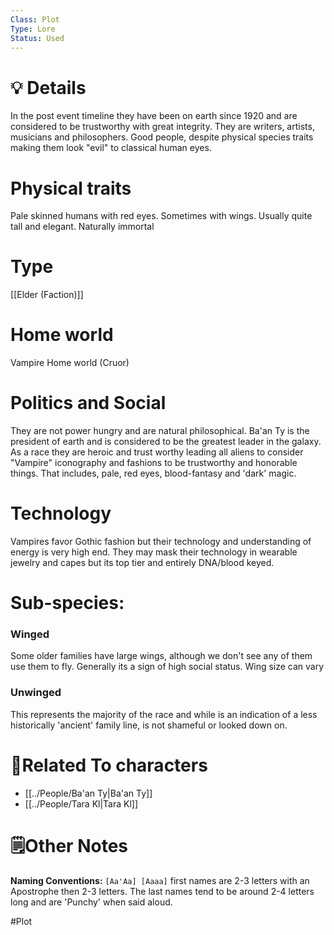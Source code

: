 ```yaml
---
Class: Plot
Type: Lore
Status: Used
---
```

# 💡 Details
In the post event timeline they have been on earth since 1920 and are considered to be trustworthy with great integrity.
They are writers, artists, musicians and philosophers. 
Good people, despite physical species traits making them look "evil" to classical human eyes.
# Physical traits
Pale skinned humans with red eyes. Sometimes with wings. Usually quite tall and elegant. 
Naturally immortal 
# Type
[[Elder (Faction)]]
# Home world 
Vampire Home world (Cruor)
# Politics and Social   
They are not power hungry and are natural philosophical. Ba'an Ty is the president of earth and is considered to be the greatest leader in the galaxy. As a race they are heroic and trust worthy leading all aliens to consider "Vampire" iconography and fashions to be trustworthy and honorable things. That includes, pale, red eyes, blood-fantasy and 'dark' magic.
# Technology 
Vampires favor Gothic fashion but their technology and understanding of energy is very high end. They may mask their technology in wearable jewelry and capes but its top tier and entirely DNA/blood keyed.   
# Sub-species:
### Winged
Some older families have large wings, although we don't see any of them use them to fly. Generally its a sign of high social status. Wing size can vary
### Unwinged
This represents the majority of the race and while is an indication of a less historically 'ancient' family line, is not shameful or looked down on.
# 👤Related To characters
-  [[../People/Ba'an Ty|Ba'an Ty]]
- [[../People/Tara Kl|Tara Kl]]
# 🗒️Other Notes
**Naming Conventions:** ``[Aa'Aa] [Aaaa]`` first names are 2-3 letters with an Apostrophe then 2-3 letters. The last names tend to be around 2-4 letters long and are 'Punchy' when said aloud.

#Plot